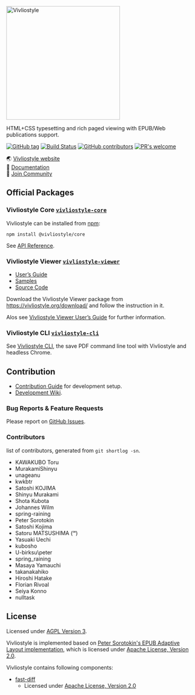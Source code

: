 <img src="https://vivliostyle.org/assets/vivliostyle-logo.png" width="300" alt="Vivliostyle" /><br/>

HTML+CSS typesetting and rich paged viewing with EPUB/Web publications support.

[![GitHub tag][github-tag]][github-tag-url]
[![Build Status][build-status]][build-status-url]
[![GitHub contributors][contributors]][contributors-url]
[![PR's welcome][pr-welcome]][pr-welcome-url]

🌏 [Vivliostyle website](https://vivliostyle.org)  
📖 [Documentation](https://vivliostyle.org/docs/)  
🤝 [Join Community](https://vivliostyle.org/community/)

## Official Packages

### Vivliostyle Core [`vivliostyle-core`](https://github.com/vivliostyle/vivliostyle/tree/master/packages/core)

Vivliostyle can be installed from [npm](https://www.npmjs.com/package/@vivliostyle/core):

```
npm install @vivliostyle/core
```

See [API Reference](https://vivliostyle.org/docs/api).

### Vivliostyle Viewer [`vivliostyle-viewer`](https://github.com/vivliostyle/vivliostyle/tree/master/packages/viewer)

- [User’s Guide](https://vivliostyle.github.io/vivliostyle.js/docs/en/)
- [Samples](https://vivliostyle.org/samples/)
- [Source Code](https://github.com/vivliostyle/vivliostyle/tree/master/packages/viewer)

Download the Vivliostyle Viewer package from <https://vivliostyle.org/download/> and follow the instruction in it.

Alos see [Vivliostyle Viewer User’s Guide](https://vivliostyle.github.io/vivliostyle.js/docs/en/) for further information.

### Vivliostyle CLI [`vivliostyle-cli`](https://github.com/vivliostyle/vivliostyle-cli)

See [Vivliostyle CLI](https://github.com/vivliostyle/vivliostyle-cli), the save PDF command line tool with Vivliostyle and headless Chrome.

## Contribution

- [Contribution Guide](https://github.com/vivliostyle/vivliostyle/tree/master/CONTRIBUTING.md) for development setup.
- [Development Wiki](https://github.com/vivliostyle/vivliostyle/wiki/Development).

### Bug Reports & Feature Requests

Please report on [GitHub Issues](https://github.com/vivliostyle/vivliostyle/issues).

### Contributors

list of contributors, generated from `git shortlog -sn`.

- KAWAKUBO Toru
- MurakamiShinyu
- unageanu
- kwkbtr
- Satoshi KOJIMA
- Shinyu Murakami
- Shota Kubota
- Johannes Wilm
- spring-raining
- Peter Sorotokin
- Satoshi Kojima
- Satoru MATSUSHIMA (℠)
- Yasuaki Uechi
- kubosho
- U-birksu\peter
- spring_raining
- Masaya Yamauchi
- takanakahiko
- Hiroshi Hatake
- Florian Rivoal
- Seiya Konno
- nulltask

## License

Licensed under [AGPL Version 3](http://www.gnu.org/licenses/agpl.html).

Vivliostyle is implemented based on [Peter Sorotokin's EPUB Adaptive Layout implementation](https://github.com/sorotokin/adaptive-layout), which is licensed under [Apache License, Version 2.0](http://www.apache.org/licenses/LICENSE-2.0).

Vivliostyle contains following components:

- [fast-diff](https://www.npmjs.com/package/fast-diff)
  - Licensed under [Apache License, Version 2.0](http://www.apache.org/licenses/LICENSE-2.0)

[github-tag]: https://img.shields.io/github/v/tag/vivliostyle/vivliostyle
[github-tag-url]: https://github.com/vivliostyle/vivliostyle/releases
[build-status]: https://travis-ci.org/vivliostyle/vivliostyle.svg
[build-status-url]: https://travis-ci.org/vivliostyle/vivliostyle
[contributors]: https://img.shields.io/github/contributors/vivliostyle/vivliostyle.svg
[contributors-url]: https://github.com/vivliostyle/vivliostyle/graphs/contributors
[pr-welcome]: https://img.shields.io/badge/PRs%20-welcome-brightgreen.svg
[pr-welcome-url]: https://github.com/vivliostyle/vivliostyle/blob/master/CONTRIBUTING.md

